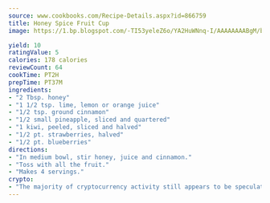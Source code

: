 ```yaml
---
source: www.cookbooks.com/Recipe-Details.aspx?id=866759
title: Honey Spice Fruit Cup
image: https://1.bp.blogspot.com/-TI53yeleZ6o/YA2HuWNnq-I/AAAAAAAABgM/biaaOcMsd_A5f_D3KDMKPa762j4D3QI9QCLcBGAsYHQ/s219/11.png

yield: 10
ratingValue: 5
calories: 178 calories
reviewCount: 64
cookTime: PT2H
prepTime: PT37M
ingredients:
- "2 Tbsp. honey"
- "1 1/2 tsp. lime, lemon or orange juice"
- "1/2 tsp. ground cinnamon"
- "1/2 small pineapple, sliced and quartered"
- "1 kiwi, peeled, sliced and halved"
- "1/2 pt. strawberries, halved"
- "1/2 pt. blueberries"
directions:
- "In medium bowl, stir honey, juice and cinnamon."
- "Toss with all the fruit."
- "Makes 4 servings."
crypto:
- "The majority of cryptocurrency activity still appears to be speculative."
---
```

